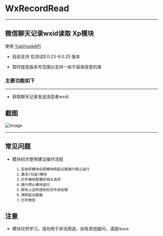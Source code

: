 # WxRecordRead


---

## 微信聊天记录wxid读取 Xp模块

使用 [YukiHookAPI](https://github.com/fankes/YukiHookAPI)

* 目前支持 仅测试8.0.23-8.0.25 版本

* 暂时提高版本号范围以支持一些不容易改变的类

### 主要功能如下

---

* 获取聊天记录发送消息者wxid



## 截图

![image](https://pic.rmb.bdstatic.com/bjh/82ea7a148cf2c578346f0999929840bc.jpeg)


---

## 常见问题


* 模块初次使用建议操作流程

        1.安装好模块后把模块和起点都强行停止运行
        2.激活(勾选)模块
        3.打开模块配置好相关选项
        4.强行停止模块运行
        5.修改上述所提到的文件夹权限
        6.清除起点数据
        7.打开微信
## 注意

* 模块仅供学习，请勿用于非法用途，如有其他疑问，请提issus
